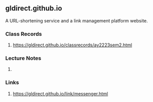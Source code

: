 ## gldirect.github.io
A URL-shortening service and a link management platform website.

### Class Records
1. https://gldirect.github.io/classrecords/ay2223sem2.html
### Lecture Notes
1.
### Links
1. https://gldirect.github.io/link/messenger.html
